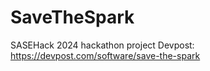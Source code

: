 # SaveTheSpark
SASEHack 2024 hackathon project
Devpost: https://devpost.com/software/save-the-spark
